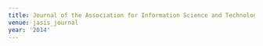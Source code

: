 ```yaml
---
title: Journal of the Association for Information Science and Technology (2014)
venue: jasis_journal
year: '2014'
---
```

